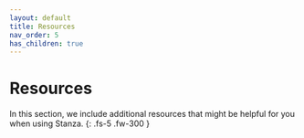```yaml
---
layout: default
title: Resources
nav_order: 5
has_children: true
---
```


# Resources

In this section, we include additional resources that might be helpful for you when using Stanza.
{: .fs-5 .fw-300 }
